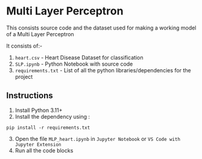# Multi Layer Perceptron

This consists source code and the dataset used for making a working model of a Multi Layer Perceptron

It consists of:-

1. `heart.csv` - Heart Disease Dataset for classification
2. `SLP.ipynb` - Python Notebook with source code
3. `requirements.txt` - List of all the python libraries/dependencies for the project

## Instructions

1. Install Python 3.11+
2. Install the dependency using :
```
pip install -r requirements.txt
```
3. Open the file `MLP_heart.ipynb` in `Jupyter Notebook` or `VS Code with Jupyter Extension`
4. Run all the code blocks
